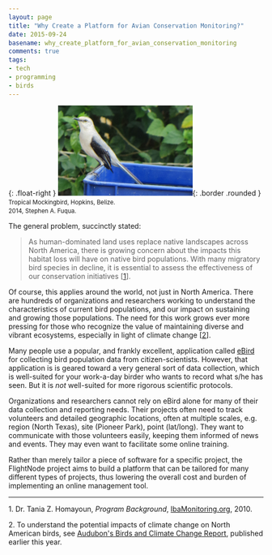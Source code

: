 ```yaml
---
layout: page
title: "Why Create a Platform for Avian Conservation Monitoring?"
date: 2015-09-24
basename: why_create_platform_for_avian_conservation_monitoring
comments: true
tags:
- tech
- programming
- birds
---
```


{: .float-right }
![Tropical Mockingbird](/images/tropical-mockingbird.png){: .border .rounded }<br>
<small>Tropical Mockingbird, Hopkins, Belize.<br>2014, Stephen A. Fuqua.</small>

The general problem, succinctly stated:

> As human-dominated land uses replace native landscapes across
> North America, there is growing concern about the impacts this
> habitat loss will have on native bird populations. With many
> migratory bird species in decline, it is essential to assess
> the effectiveness of our conservation initiatives \[[1](#1)\].

Of course, this applies around the world, not just in North America.
There are hundreds of organizations and researchers working to
understand the characteristics of current bird populations, and our
impact on sustaining and growing those populations. The need for this
work grows ever more pressing for those who recognize the value
of maintaining diverse and vibrant ecosystems, especially in light
of climate change \[[2](#2)\].

Many people use a popular, and frankly excellent, application called
[eBird](http://www.ebird.org) for collecting bird population data
from citizen-scientists. However, that application is is geared toward
a very general sort of data collection, which is well-suited for
your work-a-day birder who wants to record what s/he has seen. But
it is *not* well-suited for more rigorous scientific protocols.

Organizations and researchers cannot rely on eBird alone for many
of their data collection and reporting needs. Their projects often
need to track volunteers and detailed geographic locations, often
at multiple scales, e.g. region (North Texas), site (Pioneer Park),
point (lat/long). They want to communicate with those volunteers
easily, keeping them informed of news and events. They may even
want to facilitate some online training.

Rather than merely tailor a piece of software for a specific project,
the FlightNode project aims to build a platform that can be tailored
for many different types of projects, thus lowering the overall
cost and burden of implementing an online management tool.

---

<a name="1">1.</a> Dr. Tania Z. Homayoun, *Program Background*,
[IbaMonitoring.org](http://www.ibamonitoring.org/about/Default.aspx),
2010.

<a name="2">2.</a> To understand the potential impacts of climate
change on North American birds, see [Audubon's Birds and Climate Change
Report](http://climate.audubon.org/), published earlier this year.
